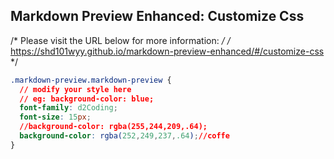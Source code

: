 
## Markdown Preview Enhanced: Customize Css

/* Please visit the URL below for more information: */
/*   https://shd101wyy.github.io/markdown-preview-enhanced/#/customize-css */
~~~css
.markdown-preview.markdown-preview {
  // modify your style here
  // eg: background-color: blue;
  font-family: d2Coding;
  font-size: 15px;
  //background-color: rgba(255,244,209,.64);
  background-color: rgba(252,249,237,.64);//coffe
}
~~~

